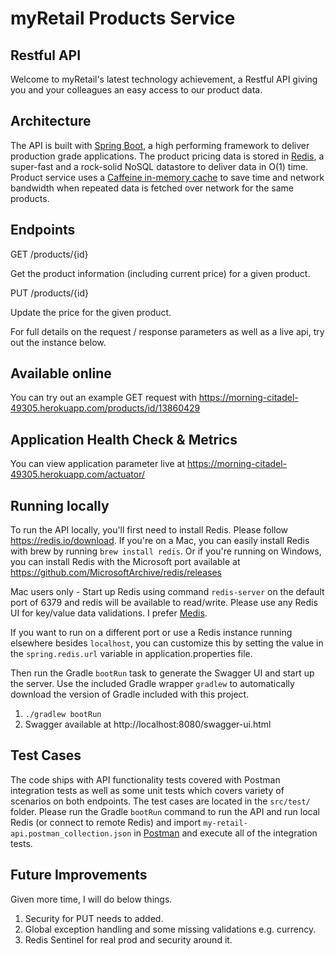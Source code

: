 # myRetail Products Service

## Restful API

Welcome to myRetail's latest technology achievement, a Restful API giving you and your colleagues an easy access to our product data.

## Architecture
The API is built with [Spring Boot](https://spring.io/projects/spring-boot), a high performing framework to deliver production grade applications.
The product pricing data is stored in [Redis](https://redis.io/), a super-fast and a rock-solid NoSQL datastore to deliver data in O(1) time. 
Product service uses a [Caffeine in-memory cache](https://github.com/ben-manes/caffeine) to save time and network bandwidth when repeated data is fetched over network for the same products.

## Endpoints

GET /products/{id}

Get the product information (including current price) for a given product.

PUT /products/{id}

Update the price for the given product.

For full details on the request / response parameters as well as a live api, try out the instance below.

## Available online

You can try out an example GET request with https://morning-citadel-49305.herokuapp.com/products/id/13860429

## Application Health Check & Metrics
You can view application parameter live at https://morning-citadel-49305.herokuapp.com/actuator/

## Running locally

To run the API locally, you'll first need to install Redis. Please follow https://redis.io/download.
If you're on a Mac, you can easily install Redis with brew by running `brew install redis`. 
Or if you're running on Windows, you can install Redis with the Microsoft port available at https://github.com/MicrosoftArchive/redis/releases

Mac users only - Start up Redis using command `redis-server` on the default port of 6379 and redis will be available to read/write.
Please use any Redis UI for key/value data validations. I prefer [Medis](https://github.com/luin/medist).  

If you want to run on a different port or use a Redis instance running elsewhere besides `localhost`, you can customize this by setting the value in the `spring.redis.url` variable in application.properties file.

Then run the Gradle `bootRun` task to generate the Swagger UI and start up the server. 
Use the included Gradle wrapper `gradlew` to automatically download the version of Gradle included with this project.

1. `./gradlew bootRun`
2. Swagger available at http://localhost:8080/swagger-ui.html

## Test Cases

The code ships with API functionality tests covered with Postman integration tests as well as some unit tests which covers variety of scenarios on both endpoints. 
The test cases are located in the `src/test/` folder.
Please run the Gradle `bootRun` command to run the API and run local Redis (or connect to remote Redis) and import `my-retail-api.postman_collection.json` in [Postman](https://www.getpostman.com/downloads/) and execute all of the integration tests.

## Future Improvements

Given more time, I will do below things.
1) Security for PUT needs to added.
2) Global exception handling and some missing validations e.g. currency.
3) Redis Sentinel for real prod and security around it.



